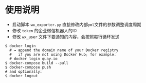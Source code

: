 # 使用说明
- 启动脚本 `wx_exporter.py` 直接修改内部`yml`文件的参数调整调度周期
- 修改 `token` 的企业微信机器人的ID
- 修改 `wx_user` 文件下要通知的内容，会按照每行循环发送
```shell
$ docker login
  # → append the domain name of your Docker registry
  #   if you are not using Docker Hub; for example:
  # docker login quay.io
$ docker-compose build --pull
$ docker-compose push
# and optionally:
$ docker logout
``` 